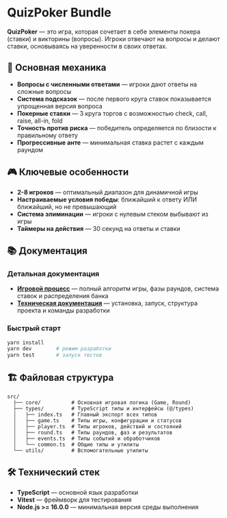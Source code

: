# QuizPoker Bundle

**QuizPoker** — это игра, которая сочетает в себе элементы покера (ставки) и викторины (вопросы). Игроки отвечают на вопросы и делают ставки, основываясь на уверенности в своих ответах.

## 🎯 Основная механика

-   **Вопросы с численными ответами** — игроки дают ответы на сложные вопросы
-   **Система подсказок** — после первого круга ставок показывается упрощенная версия вопроса
-   **Покерные ставки** — 3 круга торгов с возможностью check, call, raise, all-in, fold
-   **Точность против риска** — победитель определяется по близости к правильному ответу
-   **Прогрессивные анте** — минимальная ставка растет с каждым раундом

## 🎮 Ключевые особенности

-   **2-8 игроков** — оптимальный диапазон для динамичной игры
-   **Настраиваемые условия победы**: ближайший к ответу ИЛИ ближайший, но не превышающий
-   **Система элиминации** — игроки с нулевым стеком выбывают из игры
-   **Таймеры на действия** — 30 секунд на ответы и ставки

## 📚 Документация

### Детальная документация

-   **[Игровой процесс](docs/gameflow.md)** — полный алгоритм игры, фазы раундов, система ставок и распределения банка
-   **[Техническая документация](docs/tech.md)** — установка, запуск, структура проекта и команды разработки

### Быстрый старт

```bash
yarn install
yarn dev        # режим разработки
yarn test       # запуск тестов
```

## 🏗️ Файловая структура

```
src/
  ├── core/          # Основная игровая логика (Game, Round)
  ├── types/         # TypeScript типы и интерфейсы (@/types)
  │   ├── index.ts   # Главный экспорт всех типов
  │   ├── game.ts    # Типы игры, конфигурации и статусов
  │   ├── player.ts  # Типы игроков, действий и состояний
  │   ├── round.ts   # Типы раундов, фаз и результатов
  │   ├── events.ts  # Типы событий и обработчиков
  │   └── common.ts  # Общие типы и утилиты
  └── utils/         # Вспомогательные утилиты
```

## 🛠️ Технический стек

-   **TypeScript** — основной язык разработки
-   **Vitest** — фреймворк для тестирования
-   **Node.js >= 16.0.0** — минимальная версия среды выполнения
